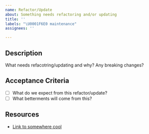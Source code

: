 ```yaml
---
name: Refactor/Update
about: Something needs refactoring and/or updating
title: ''
labels: "\U0001F6E0 maintenance"
assignees: ''

---
```


## Description

What needs refacotring/updating and why? Any breaking changes?

## Acceptance Criteria

* [ ] What do we expect from this refactor/update?
* [ ] What betterments will come from this?

## Resources

* [Link to somewhere cool](http://species-in-pieces.com/)
